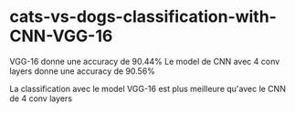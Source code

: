 # cats-vs-dogs-classification-with-CNN-VGG-16


VGG-16 donne une accuracy de 90.44%
Le model de CNN avec 4 conv layers donne une accuracy de 90.56%

La classification avec le model VGG-16 est plus meilleure qu'avec le CNN de 4 conv layers 
